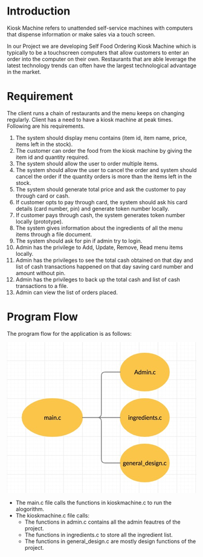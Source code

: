 # Introduction

Kiosk Machine refers to unattended self-service machines with computers that dispense information or make sales via a touch screen.

In our Project we are developing Self Food Ordering Kiosk Machine which is typically to be a touchscreen computers that allow customers to enter an order into the computer on their own. Restaurants that are able leverage the latest technology trends can often have the largest technological advantage in the market.

# Requirement

The client runs a chain of restaurants and the menu keeps on changing regularly. Client has a need to have a kiosk machine at peak times. Following are his requirements.
1. The system should display menu contains (item id, item name, price, items left in the stock).
2. The customer can order the food from the kiosk machine by giving the item id and quantity required.
3. The system should allow the user to order multiple items.
4. The system should allow the user to cancel the order and system should cancel the order if the quantity orders is more than the items left in the stock.
5. The system should generate total price and ask the customer to pay through card or cash.
6. If customer opts to pay through card, the system should ask his card details (card number, pin) and generate token number locally.
7. If customer pays through cash, the system generates token number locally (prototype).
8. The system gives information about the ingredients of all the menu items through a file document.
9. The system should ask for pin if admin try to login.
10. Admin has the privilege to Add, Update, Remove, Read menu items locally.
11. Admin has the privileges to see the total cash obtained on that day and list of cash transactions happened on that day saving card number and amount without pin.
12. Admin has the privileges to back up the total cash and list of cash transactions to a file. 
13. Admin can view the list of orders placed.


# Program Flow

The program flow for the application is as follows:

![Diagram](https://github.com/vamsiboyella/Kiosk_machine/blob/admin_feaatures/assets/program_structure.jpeg)

- The main.c file calls the functions in kioskmachine.c to run the alogorithm.
- The kioskmachine.c file calls:
  - The functions in admin.c contains all the admin feautres of the project.
  - The functions in ingredients.c to store all the ingredient list.
  - The functions in general_design.c are mostly design functions of the project.